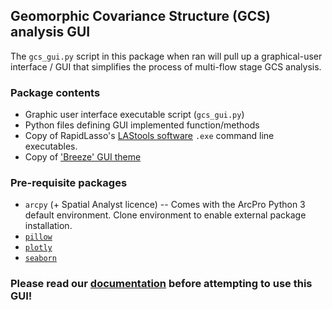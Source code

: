 ## Geomorphic Covariance Structure (GCS) analysis GUI
The `gcs_gui.py` script in this package when ran will pull up a graphical-user interface / GUI that simplifies the
process of multi-flow stage GCS analysis.

### Package contents
- Graphic user interface executable script (`gcs_gui.py`)
- Python files defining GUI implemented function/methods
- Copy of RapidLasso's [LAStools software](http://lastools.org/) `.exe` command line executables.
- Copy of ['Breeze' GUI theme](https://github.com/MaxPerl/ttk-Breeze)

### Pre-requisite packages
- `arcpy` (+ Spatial Analyst licence) -- Comes with the ArcPro Python 3 default environment. 
  Clone environment to enable external package installation. 
- [`pillow`](https://python-pillow.org/)
- [`plotly`](https://plotly.com/)
- [`seaborn`](https://seaborn.pydata.org/)

### **Please read our [documentation](https://gcs-gui-documentation.readthedocs.io) before attempting to use this GUI!**
